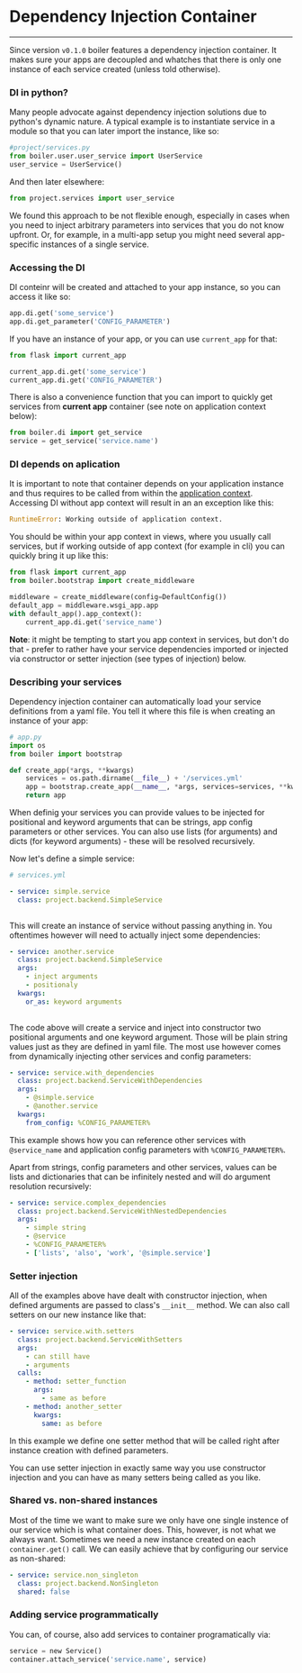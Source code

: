 # Dependency Injection Container
-------  

Since version `v0.1.0` boiler features a dependency injection container. It makes sure your apps are decoupled and whatches that there is only one instance of each service created (unless told otherwise).

### DI in python?

Many people advocate against dependency injection solutions due to python's dynamic nature. A typical example is to instantiate service in a module so that you can later import the instance, like so:

```python
#project/services.py
from boiler.user.user_service import UserService
user_service = UserService()
```

And then later elsewhere:

```python
from project.services import user_service
```

We found this approach to be not flexible enough, especially in cases when you need to inject arbitrary parameters into services that you do not know upfront. Or, for example, in a multi-app setup you might need several app-specific instances of a single service.


### Accessing the DI

DI conteinr will be created and attached to your app instance, so you can access it like so:

```python
app.di.get('some_service')
app.di.get_parameter('CONFIG_PARAMETER')
```

If you have an instance of your app, or you can use `current_app` for that:

```python
from flask import current_app

current_app.di.get('some_service')
current_app.di.get('CONFIG_PARAMETER')
```

There is also a convenience function that you can import to quickly get services from **current app** container (see note on application context below):

```python
from boiler.di import get_service
service = get_service('service.name')
```



### DI depends on aplication

It is important to note that container depends on your application instance and thus requires to be called from within the [application context](http://flask.pocoo.org/docs/0.12/appcontext/). Accessing DI without app context will result in an an exception like this:

```python
RuntimeError: Working outside of application context.
```

You should be within your app context in views, where you usually call services, but if working outside of app context (for example in cli) you can quickly bring it up like this:

```python
from flask import current_app
from boiler.bootstrap import create_middleware

middleware = create_middleware(config=DefaultConfig())
default_app = middleware.wsgi_app.app
with default_app().app_context():
	current_app.di.get('service_name')

```

**Note**: it might be tempting to start you app context in services, but don't do that - prefer to rather have your service dependencies imported or injected via constructor or setter injection (see types of injection) below.


### Describing your services

Dependency injection container can automatically load your service definitions from a yaml file. You tell it where this file is when creating an instance of your app:

```python
# app.py
import os
from boiler import bootstrap

def create_app(*args, **kwargs)
    services = os.path.dirname(__file__) + '/services.yml'
    app = bootstrap.create_app(__name__, *args, services=services, **kwargs)
    return app

```


When definig your services you can provide values to be injected for positional and keyword arguments that can be strings, app config parameters or other services. You can also use lists (for arguments) and dicts (for keyword arguments) - these will be resolved recursively.

Now let's define a simple service:

```yml
# services.yml

- service: simple.service
  class: project.backend.SimpleService
  
```

This will create an instance of service without passing anything in. You oftentimes however will need to actually inject some dependencies:

```yml
- service: another.service
  class: project.backend.SimpleService
  args:
    - inject arguments
    - positionaly
  kwargs:
  	or_as: keyword arguments
  
```

The code above will create a service and inject into constructor two positional arguments and one keyword argument. Those will be plain string values just as they are defined in yaml file. The most use however comes from dynamically injecting other services and config parameters:

```yaml
- service: service.with_dependencies
  class: project.backend.ServiceWithDependencies
  args:
    - @simple.service
    - @another.service
  kwargs:
    from_config: %CONFIG_PARAMETER%
```

This example shows how you can reference other services with `@service_name` and application config parameters with `%CONFIG_PARAMETER%`.

Apart from strings, config parameters and other services, values can be lists and dictionaries that can be infinitely nested and will do argument resolution recursively:

```yml
- service: service.complex_dependencies
  class: project.backend.ServiceWithNestedDependencies
  args:
    - simple string
    - @service
    - %CONFIG_PARAMETER%
    - ['lists', 'also', 'work', '@simple.service']   
```


### Setter injection

All of the examples above have dealt with constructor injection, when defined arguments are passed to class's `__init__` method. We can also call setters on our new instance like that:

```yml
- service: service.with.setters
  class: project.backend.ServiceWithSetters
  args:
    - can still have
    - arguments
  calls:
    - method: setter_function
      args:
        - same as before
    - method: another_setter
      kwargs:
        same: as before
```

In this example we define one setter method that will be called right after instance creation with defined parameters. 

You can use setter injection in exactly same way you use constructor injection and you can have as many setters being called as you like.


### Shared vs. non-shared instances

Most of the time we want to make sure we only have one single instence of our service which is what container does. This, however, is not what we always want. Sometimes we need a new instance created on each `container.get()` call. We can easily achieve that by configuring our service as non-shared:

```yml
- service: service.non_singleton
  class: project.backend.NonSingleton
  shared: false

```


### Adding service programmatically

You can, of course, also add services to container programatically via:

```python
service = new Service()
container.attach_service('service.name', service)
```







